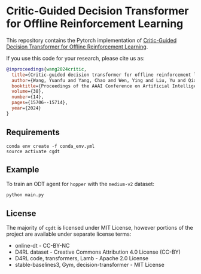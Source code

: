 # Critic-Guided Decision Transformer for Offline Reinforcement Learning
This repository contains the Pytorch implementation of [Critic-Guided Decision Transformer for Offline Reinforcement Learning](https://arxiv.org/abs/2312.13716).

If you use this code for your research, please cite us as:
```Bibtex
@inproceedings{wang2024critic,
  title={Critic-guided decision transformer for offline reinforcement learning},
  author={Wang, Yuanfu and Yang, Chao and Wen, Ying and Liu, Yu and Qiao, Yu},
  booktitle={Proceedings of the AAAI Conference on Artificial Intelligence},
  volume={38},
  number={14},
  pages={15706--15714},
  year={2024}
}
```

## Requirements
```console
conda env create -f conda_env.yml
source activate cgdt
```

## Example
To train an ODT agent for `hopper` with the `medium-v2` dataset:
```console
python main.py
```

## License
The majority of `cgdt` is licensed under MIT License, however portions of the project are available under separate license terms: 
* online-dt - CC-BY-NC
* D4RL dataset -  Creative Commons Attribution 4.0 License (CC-BY)
* D4RL code, transformers, Lamb - Apache 2.0 License
* stable-baselines3, Gym, decision-transformer - MIT License

